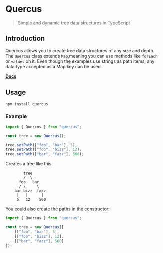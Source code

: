 # Quercus

> Simple and dynamic tree data structures in TypeScript

## Introduction

Quercus allows you to create tree data structures of any size and depth.
The `Quercus` class extends `Map`,meaning you can use methods like `forEach` or `values` on it.
Even though the examples use strings as path items, any data type accepted as a Map key can be used.

**[Docs](https://felixrilling.github.io/quercus/)**

## Usage

```shell
npm install quercus
```

### Example

```typescript
import { Quercus } from "quercus";

const tree = new Quercus();

tree.setPath(["foo", "bar"], 5);
tree.setPath(["foo", "bizz"], 12);
tree.setPath(["bar", "fazz"], 560);
```

Creates a tree like this:

```text
        tree
        /  \
      foo   bar
      / \     \
    bar bizz  fazz
     |   |      |
     5   12    560
```

You could also create the paths in the constructor:

```typescript
import { Quercus } from "quercus";

const tree = new Quercus([
    [["foo", "bar"], 5],
    [["foo", "bizz"], 12],
    [["bar", "fazz"], 560]
]);
```
